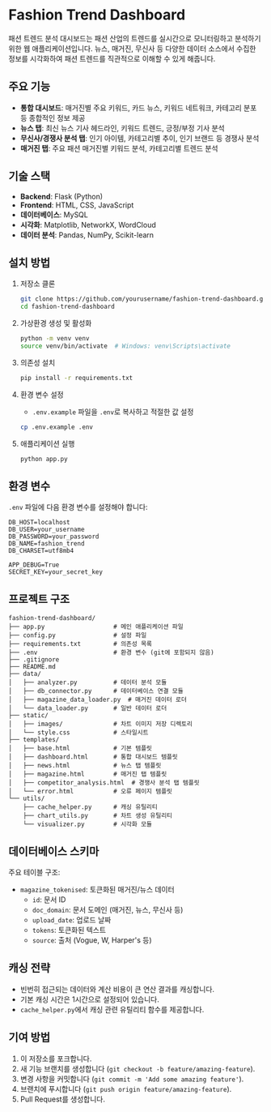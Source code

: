 # Fashion Trend Dashboard

패션 트렌드 분석 대시보드는 패션 산업의 트렌드를 실시간으로 모니터링하고 분석하기 위한 웹 애플리케이션입니다. 뉴스, 매거진, 무신사 등 다양한 데이터 소스에서 수집한 정보를 시각화하여 패션 트렌드를 직관적으로 이해할 수 있게 해줍니다.

## 주요 기능

- **통합 대시보드**: 매거진별 주요 키워드, 카드 뉴스, 키워드 네트워크, 카테고리 분포 등 종합적인 정보 제공
- **뉴스 탭**: 최신 뉴스 기사 헤드라인, 키워드 트렌드, 긍정/부정 기사 분석
- **무신사/경쟁사 분석 탭**: 인기 아이템, 카테고리별 추이, 인기 브랜드 등 경쟁사 분석
- **매거진 탭**: 주요 패션 매거진별 키워드 분석, 카테고리별 트렌드 분석

## 기술 스택

- **Backend**: Flask (Python)
- **Frontend**: HTML, CSS, JavaScript
- **데이터베이스**: MySQL
- **시각화**: Matplotlib, NetworkX, WordCloud
- **데이터 분석**: Pandas, NumPy, Scikit-learn

## 설치 방법

1. 저장소 클론
   ```bash
   git clone https://github.com/yourusername/fashion-trend-dashboard.git
   cd fashion-trend-dashboard
   ```

2. 가상환경 생성 및 활성화
   ```bash
   python -m venv venv
   source venv/bin/activate  # Windows: venv\Scripts\activate
   ```

3. 의존성 설치
   ```bash
   pip install -r requirements.txt
   ```

4. 환경 변수 설정
   - `.env.example` 파일을 `.env`로 복사하고 적절한 값 설정
   ```bash
   cp .env.example .env
   ```

5. 애플리케이션 실행
   ```bash
   python app.py
   ```

## 환경 변수

`.env` 파일에 다음 환경 변수를 설정해야 합니다:

```
DB_HOST=localhost
DB_USER=your_username
DB_PASSWORD=your_password
DB_NAME=fashion_trend
DB_CHARSET=utf8mb4

APP_DEBUG=True
SECRET_KEY=your_secret_key
```

## 프로젝트 구조

```
fashion-trend-dashboard/
├── app.py                   # 메인 애플리케이션 파일
├── config.py                # 설정 파일
├── requirements.txt         # 의존성 목록
├── .env                     # 환경 변수 (git에 포함되지 않음)
├── .gitignore
├── README.md
├── data/
│   ├── analyzer.py          # 데이터 분석 모듈
│   ├── db_connector.py      # 데이터베이스 연결 모듈
│   ├── magazine_data_loader.py  # 매거진 데이터 로더
│   └── data_loader.py       # 일반 데이터 로더
├── static/
│   ├── images/              # 차트 이미지 저장 디렉토리
│   └── style.css            # 스타일시트
├── templates/
│   ├── base.html            # 기본 템플릿
│   ├── dashboard.html       # 통합 대시보드 템플릿
│   ├── news.html            # 뉴스 탭 템플릿
│   ├── magazine.html        # 매거진 탭 템플릿
│   ├── competitor_analysis.html  # 경쟁사 분석 탭 템플릿
│   └── error.html           # 오류 페이지 템플릿
└── utils/
    ├── cache_helper.py      # 캐싱 유틸리티
    ├── chart_utils.py       # 차트 생성 유틸리티
    └── visualizer.py        # 시각화 모듈
```

## 데이터베이스 스키마

주요 테이블 구조:

- `magazine_tokenised`: 토큰화된 매거진/뉴스 데이터
  - `id`: 문서 ID
  - `doc_domain`: 문서 도메인 (매거진, 뉴스, 무신사 등)
  - `upload_date`: 업로드 날짜
  - `tokens`: 토큰화된 텍스트
  - `source`: 출처 (Vogue, W, Harper's 등)

## 캐싱 전략

- 빈번히 접근되는 데이터와 계산 비용이 큰 연산 결과를 캐싱합니다.
- 기본 캐싱 시간은 1시간으로 설정되어 있습니다.
- `cache_helper.py`에서 캐싱 관련 유틸리티 함수를 제공합니다.

## 기여 방법

1. 이 저장소를 포크합니다.
2. 새 기능 브랜치를 생성합니다 (`git checkout -b feature/amazing-feature`).
3. 변경 사항을 커밋합니다 (`git commit -m 'Add some amazing feature'`).
4. 브랜치에 푸시합니다 (`git push origin feature/amazing-feature`).
5. Pull Request를 생성합니다.